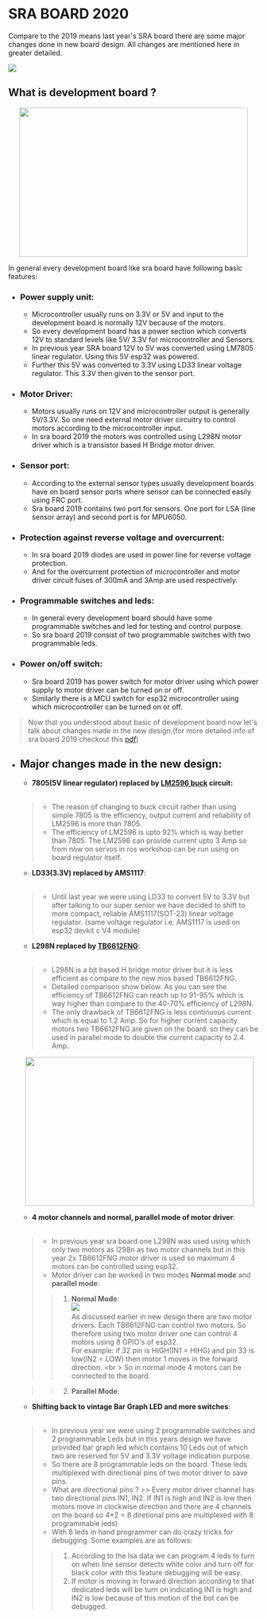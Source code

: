 # SRA BOARD 2020

Compare to the 2019 means last year's SRA board there are some major changes done in new board design. All changes are mentioned here in greater detailed.

![](/Documentation/assets/boards_compare.png)


## What is development board ?

<p align="center">
  <img width="460" height="300" src="https://github.com/ombhilare999/SRA-BOARD-2020/blob/master/Documentation/assets/sra_board_2019.png">
</p>

In general every development board like sra board have following basic features:

- ### Power supply unit:
  - Microcontroller usually runs on 3.3V or 5V and input to the development board is normally 12V because of the motors.
  - So every development board has a power section which converts 12V to standard levels like 5V/ 3.3V for microcontroller and Sensors.
  - In previous year SRA board 12V to 5V was converted using LM7805 linear regulator. Using this 5V esp32 was powered.
  - Further this 5V was converted to 3.3V using LD33 linear voltage regulator. This 3.3V then given to the sensor port.

- ### Motor Driver:
    - Motors usually runs on 12V and microcontroller output is generally 5V/3.3V. So one need external motor driver circuitry to control motors according to the microcontroller input.
    - In sra board 2019 the motors was controlled using L298N motor driver which is a transistor based H Bridge motor driver.

- ### Sensor port:
    - According to the external sensor types usually development boards have on board sensor ports where sensor can be connected easily using FRC port.
    - Sra board 2019 contains two port for sensors. One port for LSA (line sensor array) and second port is for MPU6050.

- ### Protection against reverse voltage and overcurrent:
    - In sra board 2019 diodes are used in power line for reverse voltage protection.
    - And for the overcurrent protection of microcontroller and motor driver circuit fuses of 300mA and 3Amp are used respectively.

- ### Programmable switches and leds:
    - In general every development board should have some programmable switches and led for testing and control purpose.
    - So sra board 2019 consist of two programmable switches with two programmable leds.

- ### Power on/off switch:
    - Sra board 2019 has power switch for motor driver using which power supply to motor driver can be turned on or off.
    - Similarly there is a MCU switch for esp32 microcontroller using which microcontroller can be turned on or off.

>Now that you understood about basic of development board now let's talk about changes made in the new design.(for more detailed info of sra board 2019 checkout this [pdf](https://github.com/ombhilare999/SRA-BOARD-2020/blob/master/Documentation/assets/Sra-board-2019.pdf))

- ## Major changes made in the new design:
    - **7805(5V linear regulator) replaced by [LM2596 buck](https://www.youtube.com/watch?v=m8rK9gU30v4) circuit:**<br /><br />
     > - The reason of changing to buck circuit rather than using simple 7805 is the efficiency, output current and reliability of LM2596 is more than 7805.
     > - The efficiency of LM2596 is upto 92% which is way better than 7805. The LM2596 can provide current upto 3 Amp so from now on servos in ros workshop can be run using on board regulator itself.

    - **LD33(3.3V) replaced by AMS1117**:<br /><br />
    >  - Until last year we were using LD33 to convert 5V to 3.3V but after talking to our super senior we have decided to shift to more compact, reliable AMS1117(SOT-23) linear voltage regulator. (same voltage regulator i.e. AMS1117 is used on esp32 devkit c V4 module)

    - **L298N replaced by [TB6612FNG](https://dronebotworkshop.com/tb6612fng-h-bridge/)**:<br /><br />
    > - L298N is a bjt based H bridge motor driver but it is less efficient as compare to the new mos based TB6612FNG.
    > - Detailed comparison show below. As you can see the efficiency of TB6612FNG can reach up to 91-95% which is way higher than compare to the 40-70% efficiency of L298N.
     > - The only drawback of TB6612FNG is less continuous current which is equal to 1.2 Amp. So for higher current capacity motors two TB6612FNG are given on the board. so they can be used in parallel mode to double the current capacity to 2.4 Amp.
    
    <p align="center">
        <img width="460" height="300" src="https://i1.wp.com/dronebotworkshop.com/wp-content/uploads/2019/12/TB6612-vs-L298N.jpeg?w=768&ssl=1">
    </p>


    - **4 motor channels and normal, parallel mode of motor driver**:<br /><br />
    > -  In previous year sra board one L298N was used using which only two motors as l298n as two motor channels but in this year 2x TB6612FNG  motor driver is used so maximum 4 motors can be controlled using esp32.
    > - Motor driver can be worked in two modes **Normal mode** and **parallel mode**:   
    > > 1. **Normal Mode**:<br />
    ![](/Documentation/assets/normal_mode.jpeg)<br />
    As discussed earlier in new design there are two motor drivers. Each TB6612FNG can control two motors. So therefore using two motor driver one can control 4 motors using 8 GPIO's of esp32.<br />
    For example: if 32 pin is HIGH(IN1 = HIHG) and pin 33 is low(IN2 = LOW) then motor 1 moves in the forward direction. <br \>
    So in normal mode 4 motors can be connected to the board.

    > > 2. **Parallel Mode**:<br />
    
    - **Shifting back to vintage Bar Graph LED and more switches**:<br /><br />
    > - In previous year we were using 2 programmable switches and 2 programmable Leds but in this years design we have provided bar graph led which contains 10 Leds out of which two are reserved for 5V and 3.3V voltage indication purpose.
    > -  So there are 8 programmable leds on the board. These leds multiplexed with directional pins of two motor driver to save pins.
    > -  What are directional pins ? >> Every motor driver channel has two directional pins IN1, IN2. If IN1 is high and IN2 is low then motors move in clockwise direction and there are 4 channels on the board so 4*2 = 8 diretional pins are multiplexed with 8 programmable leds)
    > -  With 8 leds in hand programmer can do crazy tricks for debugging. Some examples are as follows:
    > > 1) According to the lsa data we can program 4 leds to turn on when line sensor detects white color and turn off for black color with this feature debugging will be easy.
    > > 2) If motor is moving in forward direction according to that dedicated leds will be turn on indicating IN1 is high and IN2 is low because of this motion of the bot can be debugged.





